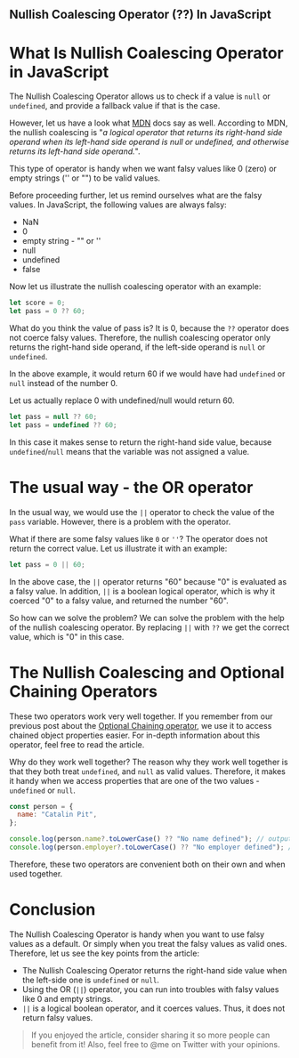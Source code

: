 ## Nullish Coalescing Operator (??) In JavaScript

# What Is Nullish Coalescing Operator in JavaScript

The Nullish Coalescing Operator allows us to check if a value is `null` or `undefined`, and provide a fallback value if that is the case. 

However, let us have a look what [MDN](https://developer.mozilla.org/en-US/docs/Web/JavaScript/Reference/Operators/Nullish_coalescing_operator) docs say as well. According to MDN, the nullish coalescing is "*a logical operator that returns its right-hand side operand when its left-hand side operand is null or undefined, and otherwise returns its left-hand side operand.*".

This type of operator is handy when we want falsy values like 0 (zero) or empty strings ('' or "") to be valid values.  

Before proceeding further, let us remind ourselves what are the falsy values. In JavaScript, the following values are always falsy:
* NaN
* 0
* empty string - "" or ''
* null
* undefined
* false

Now let us illustrate the nullish coalescing operator with an example:

```js
let score = 0;
let pass = 0 ?? 60;
```
What do you think the value of pass is? It is 0, because the `??` operator does not coerce falsy values. Therefore, the nullish coalescing operator only returns the right-hand side operand, if the left-side operand is `null` or `undefined`. 

In the above example, it would return 60 if we would have had `undefined` or `null` instead of the number 0.

Let us actually replace 0 with undefined/null would return 60.

```js
let pass = null ?? 60;
let pass = undefined ?? 60;
```

In this case it makes sense to return the right-hand side value, because `undefined`/`null` means that the variable was not assigned a value.

# The usual way - the OR operator
In the usual way, we would use the `||` operator to check the value of the `pass` variable. However, there is a problem with the operator. 

What if there are some falsy values like `0` or `''`? The operator does not return the correct value. Let us illustrate it with an example:

```js
let pass = 0 || 60;
```

In the above case, the `||` operator returns "60" because "0" is evaluated as a falsy value. In addition, `||` is a boolean logical operator, which is why it coerced "0" to a falsy value, and returned the number "60".

So how can we solve the problem? We can solve the problem with the help of the nullish coalescing operator. By replacing `||` with `??` we get the correct value, which is "0" in this case.

# The Nullish Coalescing and Optional Chaining Operators
These two operators work very well together. If you remember from our previous post about the [Optional Chaining operator](https://catalins.tech/optional-chaining-in-javascript-what-is-it-and-how-to-use-it), we use it to access chained object properties easier. For in-depth information about this operator, feel free to read the article.

Why do they work well together? The reason why they work well together is that they both treat `undefined`, and `null` as valid values. Therefore, it makes it handy when we access properties that are one of the two values - `undefined` or `null`.

```js
const person = {
  name: "Catalin Pit",
};

console.log(person.name?.toLowerCase() ?? "No name defined"); // outputs "catalin pit"
console.log(person.employer?.toLowerCase() ?? "No employer defined"); // outputs "No employer defined"
```

Therefore, these two operators are convenient both on their own and when used together.

# Conclusion
The Nullish Coalescing Operator is handy when you want to use falsy values as a default. Or simply when you treat the falsy values as valid ones. Therefore, let us see the key points from the article:

* The Nullish Coalescing Operator returns the right-hand side value when the left-side one is `undefined` or `null`.
* Using the OR (`||`) operator, you can run into troubles with falsy values like 0 and empty strings. 
* `||` is a logical boolean operator, and it coerces values. Thus, it does not return falsy values. 

> If you enjoyed the article, consider sharing it so more people can benefit from it! Also, feel free to @me on Twitter with your opinions.